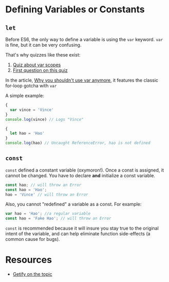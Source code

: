 # Defining Variables or Constants

## `let`
Before ES6, the only way to define a variable is using the `var` keyword.  `var` is fine, but it can be very confusing.

That's why quizzes like these exist:
1. [Quiz about var scopes](http://madebyknight.com/javascript-scope/)
2. [First question on this quiz](http://dmitry.baranovskiy.com/post/91403200)

In the article, [Why you shouldn't use var anymore](https://hackernoon.com/why-you-shouldnt-use-var-anymore-f109a58b9b70#.p35hexjfk), it features the classic for-loop gotcha with `var`

A simple example:
```js
{
  var vince = 'Vince'
}
console.log(vince) // Logs "Vince"

{
  let hao = 'Hao'
}
console.log(hao) // Uncaught ReferenceError, hao is not defined

```

## `const`
`const` defined a constant variable (oxymoron!).  Once a const is assigned, it cannot be changed.  You have to declare **and** initialize a const variable.

```js
const hao; // will throw an Error
const hao = 'Hao';
hao = 'Vince' // will throw an Error
```

Also, you cannot "redefined" a variable as a const.  For example:
```js
var hao = 'Hao'; //a regular variable
const hao = 'Fake Hao'; // will throw an Error
```

`const` is recommended because it will insure you stay true to the original intent of the variable, and can help eliminate function side-effects (a common cause for bugs).

# Resources
* [Getify on the topic](https://github.com/getify/You-Dont-Know-JS/blob/master/es6%20%26%20beyond/ch2.md#let-declarations)
